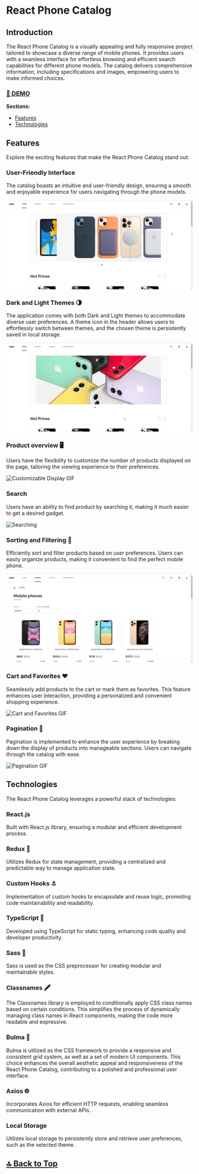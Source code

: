 # React Phone Catalog

## Introduction

The React Phone Catalog is a visually appealing and fully responsive project tailored to showcase a diverse range of mobile phones. It provides users with a seamless interface for effortless browsing and efficient search capabilities for different phone models. The catalog delivers comprehensive information, including specifications and images, empowering users to make informed choices.

### [🚀 DEMO](https://bojkovladislav.github.io/react-phone-catalog)

**Sections:**

- [Features](#features)
- [Technologies](#technologies)

## Features

Explore the exciting features that make the React Phone Catalog stand out:

### User-Friendly Interface

The catalog boasts an intuitive and user-friendly design, ensuring a smooth and enjoyable experience for users navigating through the phone models.

![User-Friendly Interface GIF](./public/new/img/showcase/overview.gif)

### Dark and Light Themes 🌗

The application comes with both Dark and Light themes to accommodate diverse user preferences. A theme icon in the header allows users to effortlessly switch between themes, and the chosen theme is persistently saved in local storage.

![Dark and Light Themes GIF](./public/new/img/showcase/theme-switcher.gif)

### Product overview 🖥️

Users have the flexibility to customize the number of products displayed on the page, tailoring the viewing experience to their preferences.

![Customizable Display GIF](./public/new/img/showcase/product.gif)

### Search

Users have an ability to find product by searching it, making it much easier to get a desired gadget.

![Searching](./public/new/img/showcase/search.gif)

### Sorting and Filtering 🔄

Efficiently sort and filter products based on user preferences. Users can easily organize products, making it convenient to find the perfect mobile phone.

![Sorting and Filtering GIF](./public/new/img/showcase/sort-filter.gif)

### Cart and Favorites ❤️

Seamlessly add products to the cart or mark them as favorites. This feature enhances user interaction, providing a personalized and convenient shopping experience.

![Cart and Favorites GIF](./public/new/img/showcase/cart-favorites.gif)

### Pagination 📖

Pagination is implemented to enhance the user experience by breaking down the display of products into manageable sections. Users can navigate through the catalog with ease.

![Pagination GIF](./public/new/img/showcase/pagination.gif)

## Technologies

The React Phone Catalog leverages a powerful stack of technologies:

### React.js

Built with React.js library, ensuring a modular and efficient development process.

### Redux 🔄

Utilizes Redux for state management, providing a centralized and predictable way to manage application state.

### Custom Hooks ⚓

Implementation of custom hooks to encapsulate and reuse logic, promoting code maintainability and readability.

### TypeScript 📝

Developed using TypeScript for static typing, enhancing code quality and developer productivity.

### Sass 🎨

Sass is used as the CSS preprocessor for creating modular and maintainable styles.

### Classnames 🖋️

The Classnames library is employed to conditionally apply CSS class names based on certain conditions. This simplifies the process of dynamically managing class names in React components, making the code more readable and expressive.

### Bulma 📐

Bulma is utilized as the CSS framework to provide a responsive and consistent grid system, as well as a set of modern UI components. This choice enhances the overall aesthetic appeal and responsiveness of the React Phone Catalog, contributing to a polished and professional user interface.

### Axios 🌐

Incorporates Axios for efficient HTTP requests, enabling seamless communication with external APIs.

### Local Storage

Utilizes local storage to persistently store and retrieve user preferences, such as the selected theme.

## [🔝 Back to Top](#react-phone-catalog-documentation)
